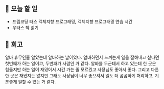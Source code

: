 ## 📑 오늘 할 일

- 드림코딩 타스 객체지향 프로그래밍, 객체지향 프로그래밍 연습 시간
- 우타스 책 읽기

## 💬 회고

알바 휴무인줄 알았는데 알바하는 날이었다. 알바하면서 느끼는게 일을 잘해내고 싶다면
첫번째가 하는 일이고, 두번째가 사람인 거 같다. 알바를 두군데서 하고 있는데 한 곳은 힘들지만 하는 일이 재밌어서 시간 가는 줄 모르겠고 사장님도 좋아서 좋다. 그리고 다른 한 곳은 재밌지는 않지만 그래도 사장님이 너무 좋으셔서 일도 더 꼼꼼하게 처리하고, 기분좋게 일할 수 있는 거 같다.
